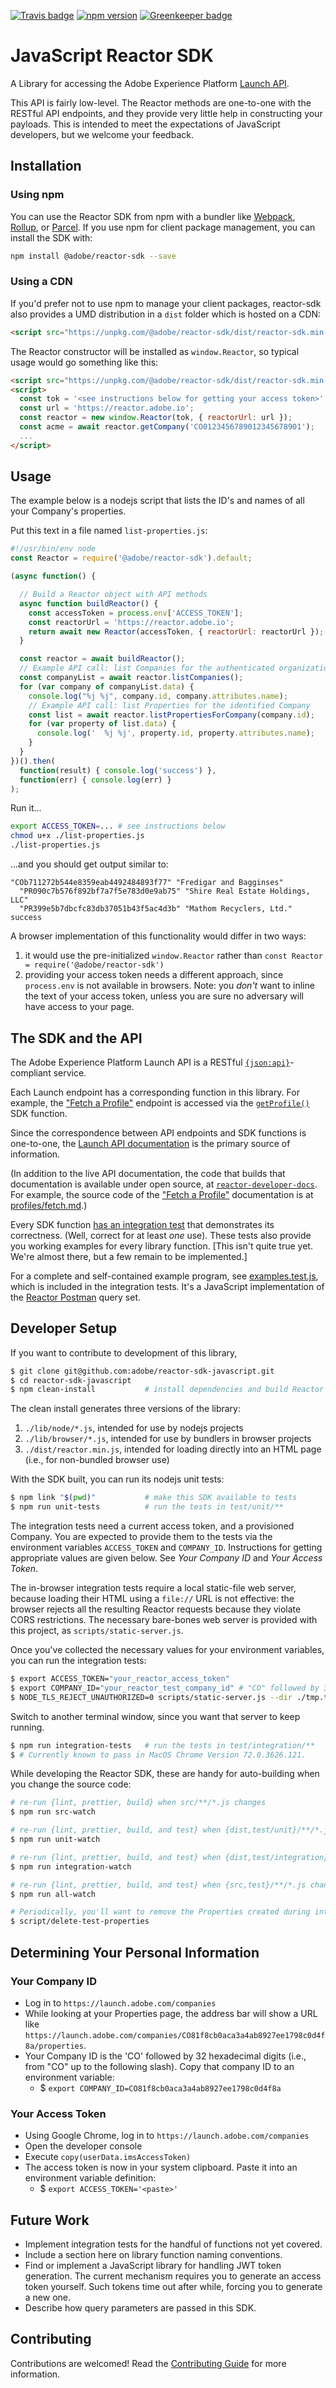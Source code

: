 [![Travis badge](
https://travis-ci.com/adobe/reactor-sdk-javascript.svg?branch=master)](
https://travis-ci.com/adobe/reactor-sdk-javascript/settings)
[![npm version](
https://badge.fury.io/js/%40adobe%2Freactor-sdk.svg)](
https://badge.fury.io/js/%40adobe%2Freactor-sdk)
[![Greenkeeper badge](
https://badges.greenkeeper.io/adobe/reactor-sdk-javascript.svg)](
https://account.greenkeeper.io/account/adobe#repositories)

# JavaScript Reactor SDK

A Library for accessing the Adobe Experience Platform
[Launch API][Launch API doc].

This API is fairly low-level.  The Reactor methods are one-to-one with the
RESTful API endpoints, and they provide very little help in constructing your
payloads.  This is intended to meet the expectations of JavaScript developers,
but we welcome your feedback.

## Installation

### Using npm

You can use the Reactor SDK from npm with a bundler like
[Webpack](https://webpack.github.io/), [Rollup](https://rollupjs.org), or
[Parcel](https://parceljs.org/). If you use npm for client package management,
you can install the SDK with:

```bash
npm install @adobe/reactor-sdk --save
```

### Using a CDN

If you'd prefer not to use npm to manage your client packages, reactor-sdk
also provides a UMD distribution in a `dist` folder which is hosted on a CDN:

```html
<script src="https://unpkg.com/@adobe/reactor-sdk/dist/reactor-sdk.min.js"></script>
```

The Reactor constructor will be installed as `window.Reactor`, so typical usage
would go something like this:

```html
<script src="https://unpkg.com/@adobe/reactor-sdk/dist/reactor-sdk.min.js"></script>
<script>
  const tok = '<see instructions below for getting your access token>';
  const url = 'https://reactor.adobe.io';
  const reactor = new window.Reactor(tok, { reactorUrl: url });
  const acme = await reactor.getCompany('CO0123456789012345678901');
  ...
</script>
```

## Usage

The example below is a nodejs script that lists the ID's and names of all your
Company's properties.


Put this text in a file named `list-properties.js`:

```javascript
#!/usr/bin/env node
const Reactor = require('@adobe/reactor-sdk').default;

(async function() {

  // Build a Reactor object with API methods
  async function buildReactor() {
    const accessToken = process.env['ACCESS_TOKEN'];
    const reactorUrl = 'https://reactor.adobe.io';
    return await new Reactor(accessToken, { reactorUrl: reactorUrl });
  }

  const reactor = await buildReactor();
  // Example API call: list Companies for the authenticated organization
  const companyList = await reactor.listCompanies();
  for (var company of companyList.data) {
    console.log("%j %j", company.id, company.attributes.name);
    // Example API call: list Properties for the identified Company
    const list = await reactor.listPropertiesForCompany(company.id);
    for (var property of list.data) {
      console.log('  %j %j', property.id, property.attributes.name);
    }
  }
})().then(
  function(result) { console.log('success') },
  function(err) { console.log(err) }
);
```

Run it...

```bash
export ACCESS_TOKEN=... # see instructions below
chmod u+x ./list-properties.js
./list-properties.js
```

...and you should get output similar to:

```
"COb711272b544e8359eab4492484893f77" "Fredigar and Bagginses"
  "PR090c7b576f892bf7a7f5e783d0e9ab75" "Shire Real Estate Holdings, LLC"
  "PR399e5b7dbcfc83db37051b43f5ac4d3b" "Mathom Recyclers, Ltd."
success
```

A browser implementation of this functionality would differ in two ways:
1. it would use the pre-initialized `window.Reactor` rather than
   `const Reactor = require('@adobe/reactor-sdk')`
2. providing your access token needs a different approach, since `process.env`
   is not available in browsers.
   Note: you _don't_ want to inline the text of your access token, unless you
   are sure no adversary will have access to your page.

## The SDK and the API

The Adobe Experience Platform Launch API is a RESTful
[`{json:api}`](https://jsonapi.org/)-compliant service.

Each Launch endpoint has a corresponding function in this library.  For example,
the ["Fetch a Profile"][FetchProfile doc] endpoint is accessed via the
[`getProfile()`][FetchProfile impl] SDK function.

Since the correspondence between API endpoints and SDK functions is one-to-one,
the [Launch API documentation][ListCompanies doc] is the primary source of
information.

(In addition to the live API documentation, the code that builds that
documentation is available under open source, at
[`reactor-developer-docs`][Launch API doc repo].  For example, the source code
of the ["Fetch a Profile"][FetchProfile doc] documentation is at
[profiles/fetch.md][FetchProfile doc src].)


[Launch API doc]: https://developer.adobelaunch.com/api/ 'Adobe Experience Platform Launch API'
[Launch API doc repo]: https://github.com/adobe/reactor-developer-docs 'Launch API documentation repository'
[FetchProfile doc]: https://developer.adobelaunch.com/api/reference/1.0/profiles/fetch/ 'Fetch a Profile'
[FetchProfile impl]: https://github.com/adobe/reactor-sdk-javascript/blob/1a307160d9dddadb35024e14bdc19e2beb9ec8fe/src/profiles.js#L13
[FetchProfile doc src]: https://github.com/adobe/reactor-developer-docs/blob/master/api/reference/1.0/profiles/fetch.md 'Fetch a Profile'
[ListCompanies doc]: https://developer.adobelaunch.com/api/reference/1.0/companies/list/ 'List Companies'

Every SDK function [has an integration test](test/integration)
that demonstrates its correctness. (Well, correct for at least *one* use).
These tests also provide you working examples for every library function.  [This
isn't quite true yet.  We're almost there, but a few remain to be implemented.]

For a complete and self-contained example program, see
[examples.test.js](./test/integration/examples.test.js), which is included in
the integration tests. It's a JavaScript implementation of the [Reactor
Postman]( https://github.com/adobe/reactor-postman) query set.

## Developer Setup

If you want to contribute to development of this library,

```bash
$ git clone git@github.com:adobe/reactor-sdk-javascript.git
$ cd reactor-sdk-javascript
$ npm clean-install           # install dependencies and build Reactor SDK library
```

The clean install generates three versions of the library:
1.  `./lib/node/*.js`, intended for use by nodejs projects
2.  `./lib/browser/*.js`, intended for use by bundlers in browser projects
2.  `./dist/reactor.min.js`, intended for loading directly into an HTML
    page (i.e., for non-bundled browser use)

With the SDK built, you can run its nodejs unit tests:
```bash
$ npm link "$(pwd)"           # make this SDK available to tests
$ npm run unit-tests          # run the tests in test/unit/**
```

The integration tests need a current access token, and a provisioned Company.
You are expected to provide them to the tests via the environment variables
`ACCESS_TOKEN` and `COMPANY_ID`.  Instructions for getting appropriate values
are given below.  See _Your Company ID_ and _Your Access Token_.

The in-browser integration tests require a local static-file web server, because
loading their HTML using a `file://` URL is not effective: the browser
rejects all the resulting Reactor requests because they violate CORS
restrictions.  The necessary bare-bones web server is provided with this
project, as `scripts/static-server.js`.

Once you've collected the necessary values for your environment variables, you
can run the integration tests:
```bash
$ export ACCESS_TOKEN="your_reactor_access_token"
$ export COMPANY_ID="your_reactor_test_company_id" # "CO" followed by 32 hex digits
$ NODE_TLS_REJECT_UNAUTHORIZED=0 scripts/static-server.js --dir ./tmp.tests/
```

Switch to another terminal window, since you want that server to keep running.

```bash
$ npm run integration-tests   # run the tests in test/integration/**
$ # Currently known to pass in MacOS Chrome Version 72.0.3626.121.
```

While developing the Reactor SDK, these are handy for auto-building when you
change the source code:

```bash
# re-run {lint, prettier, build} when src/**/*.js changes
$ npm run src-watch

# re-run {lint, prettier, build, and test} when {dist,test/unit}/**/*.js changes
$ npm run unit-watch

# re-run {lint, prettier, build, and test} when {dist,test/integration}/**/*.js changes
$ npm run integration-watch

# re-run {lint, prettier, build, and test} when {src,test}/**/*.js changes
$ npm run all-watch

# Periodically, you'll want to remove the Properties created during integration tests
$ script/delete-test-properties
```

## Determining Your Personal Information

### Your Company ID
* Log in to `https://launch.adobe.com/companies`
* While looking at your Properties page, the address bar will show a URL like
  `https://launch.adobe.com/companies/CO81f8cb0aca3a4ab8927ee1798c0d4f8a/properties`.
* Your Company ID is the 'CO' followed by 32 hexadecimal digits (i.e., from "CO"
  up to the following slash). Copy that company ID to an environment variable:
    - $ `export COMPANY_ID=CO81f8cb0aca3a4ab8927ee1798c0d4f8a`

### Your Access Token
* Using Google Chrome, log in to `https://launch.adobe.com/companies`
* Open the developer console
* Execute `copy(userData.imsAccessToken)`
* The access token is now in your system clipboard. Paste it into an
  environment variable definition:
    - $ `export ACCESS_TOKEN='<paste>'`

## Future Work

* Implement integration tests for the handful of functions not yet covered.
* Include a section here on library function naming conventions.
* Find or implement a JavaScript library for handling JWT token generation. The
  current mechanism requires you to generate an access token yourself. Such
  tokens time out after while, forcing you to generate a new one.
* Describe how query parameters are passed in this SDK.

## Contributing

Contributions are welcomed! Read the [Contributing Guide](https://github.com/adobe/reactor-sdk-javascript/blob/master/CONTRIBUTING.md)
for more information.
